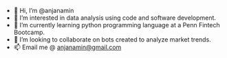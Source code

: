- 👋 Hi, I’m @anjanamin
- 👀 I’m interested in data analysis using code and software development.
- 🌱 I’m currently learning python programming language at a Penn Fintech Bootcamp. 
- 💞️ I’m looking to collaborate on bots created to analyze market trends. 
- 📫 Email me @ anjanamin@gmail.com

<!---
anjanamin/anjanamin is a ✨ special ✨ repository because its `README.md` (this file) appears on your GitHub profile.
You can click the Preview link to take a look at your changes.
--->
